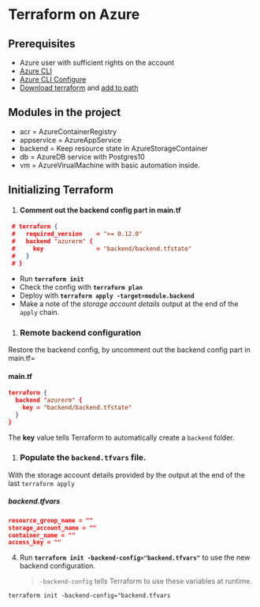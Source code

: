 
# Terraform on Azure

## Prerequisites
 - Azure user with sufficient rights on the account
  -  [Azure CLI](https://docs.microsoft.com/en-us/cli/azure/install-azure-cli?view=azure-cli-latest)
  -  [Azure CLI Configure](https://docs.microsoft.com/en-us/azure/developer/terraform/install-configure)
  -  [Download terraform](https://www.terraform.io/downloads.html) and [add to path](https://www.vasos-koupparis.com/terraform-getting-started-install/)
## Modules in the project
  - acr        = AzureContainerRegistry
  - appservice = AzureAppService
  - backend    = Keep resource state in AzureStorageContainer 
  - db         = AzureDB service with Postgres10
  - vm         = AzureVirualMachine with basic automation inside.
## Initializing Terraform

1. #### Comment out the backend config part in main.tf
```JSON
 # terraform {
 #   required_version    = ">= 0.12.0"
 #   backend "azurerm" {
 #     key               = "backend/backend.tfstate"
 #   }
 # }
```

   - Run **`terraform init`**
   - Check the config with **`terraform plan`**
   - Deploy with **`terraform apply -target=module.backend`**
   - Make a note of the _storage account details_ output at the end of the `apply` chain.

1. ### Remote backend configuration
Restore the backend config, by uncomment out the backend config part in main.tf=
#### main.tf
```JSON
terraform {
  backend "azurerm" {
    key = "backend/backend.tfstate"
  }
}
```

The **key** value tells Terraform to automatically create a `backend` folder.


1. ### Populate the **`backend.tfvars`** file.
With the storage account details provided by the output at the end of the last `terraform apply`
##### backend.tfvars

```JSON
resource_group_name = ""
storage_account_name = ""
container_name = ""
access_key = ""
```

4. Run **`terraform init -backend-config="backend.tfvars"`** to use the new backend configuration.
   > `-backend-config` tells Terraform to use these variables at runtime.

```SH
terraform init -backend-config="backend.tfvars
```